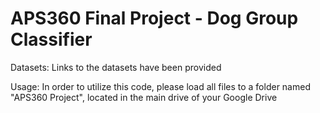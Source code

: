 # APS360 Final Project - Dog Group Classifier
Datasets: Links to the datasets have been provided

Usage: In order to utilize this code, please load all files to a folder named "APS360 Project", located in the main drive of your Google Drive
